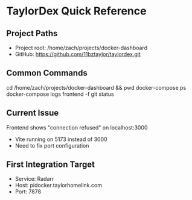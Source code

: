 # TaylorDex Quick Reference

## Project Paths
- Project root: /home/zach/projects/docker-dashboard
- GitHub: https://github.com/11bztaylor/taylordex.git

## Common Commands
cd /home/zach/projects/docker-dashboard && pwd
docker-compose ps
docker-compose logs frontend -f
git status

## Current Issue
Frontend shows "connection refused" on localhost:3000
- Vite running on 5173 instead of 3000
- Need to fix port configuration

## First Integration Target
- Service: Radarr
- Host: pidocker.taylorhomelink.com
- Port: 7878
